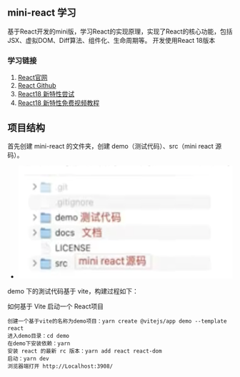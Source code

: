 ## mini-react 学习
基于React开发的mini版，学习React的实现原理，实现了React的核心功能，包括JSX、虚拟DOM、Diff算法、组件化、生命周期等。
开发使用React 18版本
### 学习链接
1. [React官网](https://reactjs.org)
2. [React Github](https://github.com/facebook/react)
3. [React18 新特性尝试](https://juejin.cn/post/7080854114141208612)
4. [React18 新特性免费视频教程](https://www.bilibili.com/video/BV1qS4y1m7GY/?vd_source=b557654c3937a4afce8585b5144b1526)

## 项目结构
首先创建 mini-react 的文件夹，创建 demo（测试代码）、src（mini react 源码）。
- <img src="/mini-react/images/img.png" alt="项目结构" width="510" height="254">

demo 下的測试代码基于 vite，构建过程如下：

如何基于 Vite 启动一个 React项目
```
创建一个基于vite的名称为demo项目：yarn create @vitejs/app demo --template react
进入demo目录：cd demo
在demo下安装依赖：yarn
安装 react 的最新 rc 版本：yarn add react react-dom
启动：yarn dev
浏览器端打开 http://Localhost:3908/
```

####   
